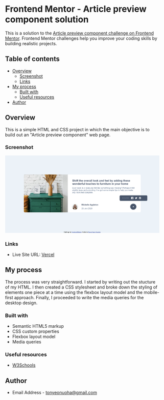 # Frontend Mentor - Article preview component solution

This is a solution to the
[Article preview component challenge on Frontend Mentor](https://www.frontendmentor.io/challenges/article-preview-component-dYBN_pYFT).
Frontend Mentor challenges help you improve your coding skills by building realistic projects.

## Table of contents

- [Overview](#overview)
  - [Screenshot](#screenshot)
  - [Links](#links)
- [My process](#my-process)
  - [Built with](#built-with)
  - [Useful resources](#useful-resources)
- [Author](#author)

## Overview

This is a simple HTML and CSS project in which the main objective is to build out an "Article preview component" web
page.

### Screenshot

![Screenshot](./article-preview-component.png)

### Links

- Live Site URL: [Vercel](https://article-preview-component-steel-six.vercel.app)

## My process

The process was very straightforward. I started by writing out the stucture of my HTML. I then created a CSS stylesheet
and broke down the styling of elements one piece at a time using the flexbox layout model and the mobile-first approach.
Finally, I proceeded to write the media queries for the desktop design.

### Built with

- Semantic HTML5 markup
- CSS custom properties
- Flexbox layout model
- Media queries

### Useful resources

- [W3Schools](https://www.w3schools.com/)

## Author

- Email Address - [tonyeonuoha@gmail.com](tonyeonuoha@gmail.com)
